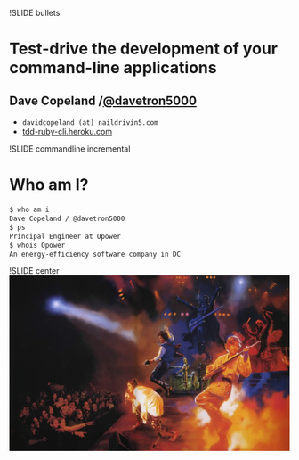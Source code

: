 !SLIDE bullets
# Test-drive the development of your command-line applications
## Dave Copeland /[@davetron5000](http://www.twitter.com/davetron5000) 
* `davidcopeland (at) naildrivin5.com`
* [tdd-ruby-cli.heroku.com](http://tdd-ruby-cli.heroku.com)

!SLIDE commandline incremental
# Who am I? #

    $ who am i
    Dave Copeland / @davetron5000
    $ ps
    Principal Engineer at Opower
    $ whois Opower
    An energy-efficiency software company in DC

!SLIDE center
<img src="cover.png" width="1000"/>

